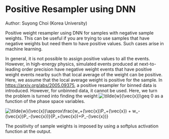 # Positive Resampler using DNN
Author: Suyong Choi (Korea University)

Positive weight resampler using DNN for samples with negative sample weights. This can be useful if you are trying to use samples that have negative weights but need them to have positive values. Such cases arise in machine learning. 

In general, it is not possible to assign positive values to all the events. However, in high-energy physics, simulated events produced at next-to-leading order precision have negative weight events that have positive weight events nearby such that local average of the weight can be positive. Here, we assume that the local average weight is positive for the sample. In https://arxiv.org/abs/2005.09375, a positive resampler for binned data is introduced. However, for unbinned data, it cannot be used. Here, we turn the problem is turned into finding the weight <img src="https://latex.codecogs.com/svg.latex?\tilde{w}(\vec{x})\geq&space;0" title="\tilde{w}(\vec{x})\geq 0" /> as a function of the phase space variables.

<img src="https://latex.codecogs.com/svg.latex?\tilde{w}(\vec{x})\approx\frac{w_&plus;(\vec{x})P_&plus;(\vec{x})&space;&plus;&space;w_-(\vec{x})P_-(\vec{x})}{P_&plus;(\vec{x})&plus;P_-(\vec{x})}" title="\tilde{w}(\vec{x})\approx\frac{w_+(\vec{x})P_+(\vec{x}) + w_-(\vec{x})P_-(\vec{x})}{P_+(\vec{x})+P_-(\vec{x})}" />


The positivity of sample weights is imposed by using a softplus activation function at the output.
